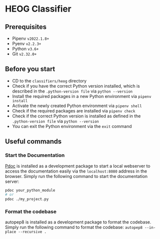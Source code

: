 # HEOG Classifier

## Prerequisites

- Pipenv `v2022.1.8+`
- Pyenv `v2.2.3+`
- Python `v3.6+`
- Git `v2.32.0+`

## Before you start

- CD to the `classifiers/heog` directory
- Check if you have the correct Python version installed, which is described in the `.python-version file` via `python --version`
- Install the required packages in a new Python environment via `pipenv install`
- Activate the newly created Python environment via `pipenv shell`
- Check if the required packages are installed via `pipenv check`
- Check if the correct Python version is installed as defined in the `.python-version file` via `python --version`
- You can exit the Python environment via the `exit` command

## Useful commands

### Start the Documentation

[Pdoc](https://pdoc.dev) is installed as a development package to start a local webserver to access the documentation easily via the `localhost:8080` address in the browser. Simply run the following command to start the documentation server:

```bash
pdoc your_python_module
# or
pdoc ./my_project.py
```

### Format the codebase

autopep8 is installed as a development package to format the codebase. Simply run the following command to format the codebase: `autopep8 --in-place --recursive .`
